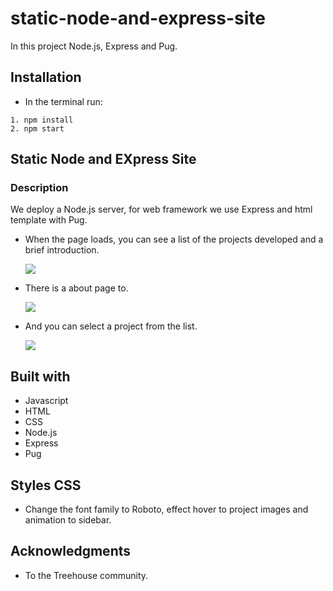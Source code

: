 # static-node-and-express-site

In this project Node.js, Express and Pug.

## Installation

-   In the terminal run:

```
1. npm install
2. npm start
```

## **Static Node and EXpress Site**

### Description

We deploy a Node.js server, for web framework we use Express and html template with Pug.

-   When the page loads, you can see a list of the projects developed and a brief introduction.

    ![](/images/expressPrincipal.png)

-   There is a about page to.

    ![](/images/expressAbout.png)

-   And you can select a project from the list.

    ![](/images/expressProject.png)

## Built with

-   Javascript
-   HTML
-   CSS
-   Node.js
-   Express
-   Pug

## Styles CSS

-   Change the font family to Roboto, effect hover to project images and animation to sidebar.

## Acknowledgments

-   To the Treehouse community.
